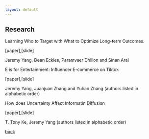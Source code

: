 ```yaml
---
layout: default
---
```


## Research

Learning Who to Target with What to Optimize Long-term Outcomes.

[paper],[slide]

Jeremy Yang, Dean Eckles, Paramveer Dhillon and Sinan Aral

E is for Entertainment: Influencer E-commerce on Tiktok

[paper],[slide]

Jeremy Yang, Juanjuan Zhang and Yuhan Zhang (authors listed in alphabetic order)

How does Uncertainty Affect Informatin Diffusion

[paper],[slide]

T. Tony Ke, Jeremy Yang (authors listed in alphabetic order)


[back](./)
